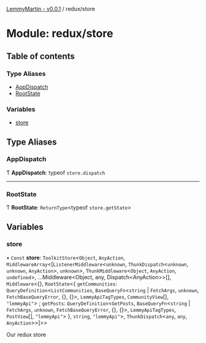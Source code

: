 [LemmyMartin - v0.0.1](../README.md) / redux/store

# Module: redux/store

## Table of contents

### Type Aliases

- [AppDispatch](redux_store.md#appdispatch)
- [RootState](redux_store.md#rootstate)

### Variables

- [store](redux_store.md#store)

## Type Aliases

### AppDispatch

Ƭ **AppDispatch**: typeof `store.dispatch`

___

### RootState

Ƭ **RootState**: `ReturnType`<typeof `store.getState`\>

## Variables

### store

• `Const` **store**: `ToolkitStore`<`Object`, `AnyAction`, `MiddlewareArray`<[`ListenerMiddleware`<`unknown`, `ThunkDispatch`<`unknown`, `unknown`, `AnyAction`\>, `unknown`\>, `ThunkMiddleware`<`Object`, `AnyAction`, `undefined`\>, ...Middleware<Object, any, Dispatch<AnyAction\>\>[], `Middleware`<{}, `RootState`<{ `getCommunities`: `QueryDefinition`<`ListCommunities`, `BaseQueryFn`<`string` \| `FetchArgs`, `unknown`, `FetchBaseQueryError`, {}, {}\>, `LemmyApiTagTypes`, `CommunityView`[], ``"lemmyApi"``\> ; `getPosts`: `QueryDefinition`<`GetPosts`, `BaseQueryFn`<`string` \| `FetchArgs`, `unknown`, `FetchBaseQueryError`, {}, {}\>, `LemmyApiTagTypes`, `PostView`[], ``"lemmyApi"``\>  }, `string`, ``"lemmyApi"``\>, `ThunkDispatch`<`any`, `any`, `AnyAction`\>\>]\>\>

Our redux store
